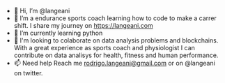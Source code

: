 - 👋 Hi, I’m @langeani
- 👀 I’m a endurance sports coach learning how to code to make a carrer shift. I share my journey on https://langeani.com 
- 🌱 I’m currently learning python
- 💞️ I'm looking to colaborate on data analysis problems and blockchains. With a great experience as sports coach and physiologist I can contribute on data analisys for health, fitness and human performance.
- 📫 Need help Reach me rodrigo.langeani@gmail.com or on @langeani on twitter.


<!---
langeani/langeani is a ✨ special ✨ repository because its `README.md` (this file) appears on your GitHub profile.
You can click the Preview link to take a look at your changes.
--->
